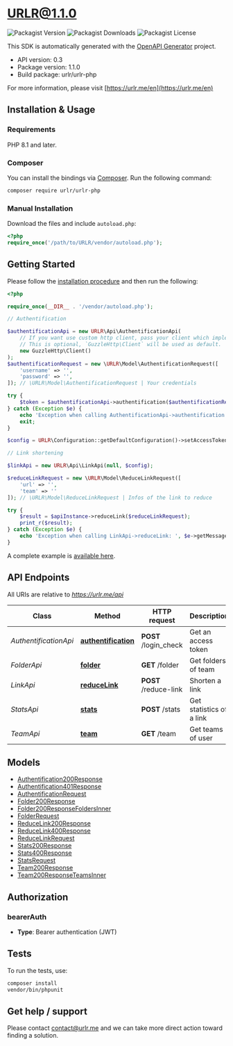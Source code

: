 # URLR@1.1.0

![Packagist Version](https://img.shields.io/packagist/v/urlr/urlr-php) ![Packagist Downloads](https://img.shields.io/packagist/dm/urlr/urlr-php) ![Packagist License](https://img.shields.io/packagist/l/urlr/urlr-php)

This SDK is automatically generated with the [OpenAPI Generator](https://openapi-generator.tech) project.

- API version: 0.3
- Package version: 1.1.0
- Build package: urlr/urlr-php

For more information, please visit [https://urlr.me/en](https://urlr.me/en)

## Installation & Usage

### Requirements

PHP 8.1 and later.

### Composer

You can install the bindings via [Composer](http://getcomposer.org/). Run the following command:

```bash
composer require urlr/urlr-php
```

### Manual Installation

Download the files and include `autoload.php`:

```php
<?php
require_once('/path/to/URLR/vendor/autoload.php');
```

## Getting Started

Please follow the [installation procedure](#installation--usage) and then run the following:

```php
<?php

require_once(__DIR__ . '/vendor/autoload.php');

// Authentification

$authentificationApi = new URLR\Api\AuthentificationApi(
    // If you want use custom http client, pass your client which implements `GuzzleHttp\ClientInterface`.
    // This is optional, `GuzzleHttp\Client` will be used as default.
    new GuzzleHttp\Client()
);
$authentificationRequest = new \URLR\Model\AuthentificationRequest([
    'username' => '',
    'password' => '',
]); // \URLR\Model\AuthentificationRequest | Your credentials

try {
    $token = $authentificationApi->authentification($authentificationRequest)->getToken();
} catch (Exception $e) {
    echo 'Exception when calling AuthentificationApi->authentification: ', $e->getMessage(), PHP_EOL;
    exit;
}

$config = URLR\Configuration::getDefaultConfiguration()->setAccessToken($token);

// Link shortening

$linkApi = new URLR\Api\LinkApi(null, $config);

$reduceLinkRequest = new \URLR\Model\ReduceLinkRequest([
    'url' => '',
    'team' => ''
]); // \URLR\Model\ReduceLinkRequest | Infos of the link to reduce

try {
    $result = $apiInstance->reduceLink($reduceLinkRequest);
    print_r($result);
} catch (Exception $e) {
    echo 'Exception when calling LinkApi->reduceLink: ', $e->getMessage(), PHP_EOL;
}
```

A complete example is [available here](examples/example1.php).

## API Endpoints

All URIs are relative to *https://urlr.me/api*

Class | Method | HTTP request | Description
------------ | ------------- | ------------- | -------------
*AuthentificationApi* | [**authentification**](docs/Api/AuthentificationApi.md#authentification) | **POST** /login_check | Get an access token
*FolderApi* | [**folder**](docs/Api/FolderApi.md#folder) | **GET** /folder | Get folders of team
*LinkApi* | [**reduceLink**](docs/Api/LinkApi.md#reducelink) | **POST** /reduce-link | Shorten a link
*StatsApi* | [**stats**](docs/Api/StatsApi.md#stats) | **POST** /stats | Get statistics of a link
*TeamApi* | [**team**](docs/Api/TeamApi.md#team) | **GET** /team | Get teams of user


## Models

- [Authentification200Response](docs/Model/Authentification200Response.md)
- [Authentification401Response](docs/Model/Authentification401Response.md)
- [AuthentificationRequest](docs/Model/AuthentificationRequest.md)
- [Folder200Response](docs/Model/Folder200Response.md)
- [Folder200ResponseFoldersInner](docs/Model/Folder200ResponseFoldersInner.md)
- [FolderRequest](docs/Model/FolderRequest.md)
- [ReduceLink200Response](docs/Model/ReduceLink200Response.md)
- [ReduceLink400Response](docs/Model/ReduceLink400Response.md)
- [ReduceLinkRequest](docs/Model/ReduceLinkRequest.md)
- [Stats200Response](docs/Model/Stats200Response.md)
- [Stats400Response](docs/Model/Stats400Response.md)
- [StatsRequest](docs/Model/StatsRequest.md)
- [Team200Response](docs/Model/Team200Response.md)
- [Team200ResponseTeamsInner](docs/Model/Team200ResponseTeamsInner.md)

## Authorization


### bearerAuth

- **Type**: Bearer authentication (JWT)


## Tests

To run the tests, use:

```bash
composer install
vendor/bin/phpunit
```

## Get help / support

Please contact [contact@urlr.me](mailto:contact@urlr.me?subject=[GitHub]%urlr-php) and we can take more direct action toward finding a solution.
